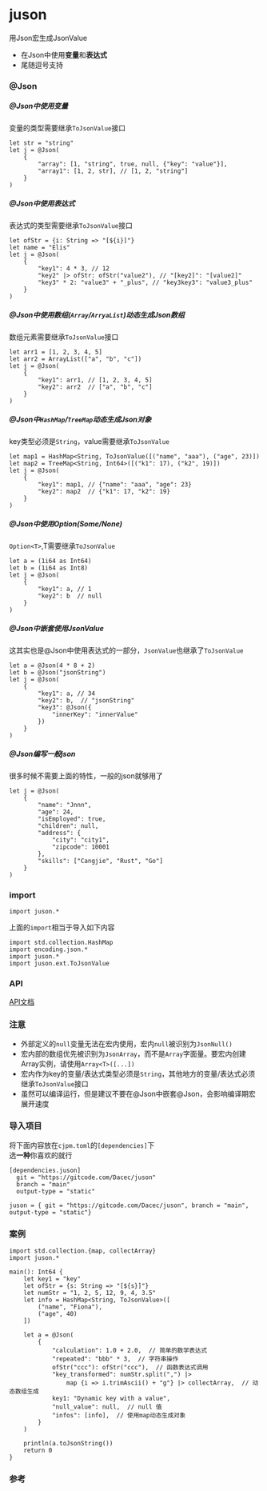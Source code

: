 # juson

用Json宏生成JsonValue
- 在Json中使用**变量**和**表达式**
- 尾随逗号支持

### @Json
##### @Json中使用变量
变量的类型需要继承`ToJsonValue`接口
```
let str = "string"
let j = @Json(
    {
        "array": [1, "string", true, null, {"key": "value"}],
        "array1": [1, 2, str], // [1, 2, "string"]
    }
)
```

##### @Json中使用表达式
表达式的类型需要继承`ToJsonValue`接口
```
let ofStr = {i: String => "[${i}]"}
let name = "Elis"
let j = @Json(
    {
        "key1": 4 * 3, // 12
        "key2" |> ofStr: ofStr("value2"), // "[key2]": "[value2]"
        "key3" * 2: "value3" + "_plus", // "key3key3": "value3_plus"
    }
)
```

##### @Json中使用数组(`Array`/`ArryaList`)动态生成Json数组
数组元素需要继承`ToJsonValue`接口
```
let arr1 = [1, 2, 3, 4, 5]
let arr2 = ArrayList(["a", "b", "c"])
let j = @Json(
    {
        "key1": arr1, // [1, 2, 3, 4, 5]
        "key2": arr2  // ["a", "b", "c"]
    }
)
```

##### @Json中`HashMap`/`TreeMap`动态生成Json对象
key类型必须是`String`，value需要继承`ToJsonValue`
```
let map1 = HashMap<String, ToJsonValue([("name", "aaa"), ("age", 23)])
let map2 = TreeMap<String, Int64>([("k1": 17), ("k2", 19)])
let j = @Json(
    {
        "key1": map1, // {"name": "aaa", "age": 23}
        "key2": map2  // {"k1": 17, "k2": 19}
    }
)
```

##### @Json中使用Option(Some/None)
`Option<T>`,T需要继承`ToJsonValue`
```
let a = (1i64 as Int64)
let b = (1i64 as Int8)
let j = @Json(
    {
        "key1": a, // 1
        "key2": b  // null
    }
)
```

##### @Json中嵌套使用JsonValue
这其实也是@Json中使用表达式的一部分，`JsonValue`也继承了`ToJsonValue`
```
let a = @Json(4 * 8 + 2)
let b = @Json("jsonString")
let j = @Json(
    {
        "key1": a, // 34
        "key2": b,  // "jsonString"
        "key3": @Json({
            "innerKey": "innerValue"
        })
    }
)
```

##### @Json编写一般json
很多时候不需要上面的特性，一般的json就够用了
```
let j = @Json(
    {
        "name": "Jnnn",
        "age": 24,
        "isEmployed": true,
        "children": null,
        "address": {
            "city": "city1",
            "zipcode": 10001
        },
        "skills": ["Cangjie", "Rust", "Go"]
    }
)
```
### import
```cj
import juson.*
```
上面的`import`相当于导入如下内容
```cj
import std.collection.HashMap
import encoding.json.*
import juson.*
import juson.ext.ToJsonValue
```

### API
[API文档](./docs/api.md)

### 注意
- 外部定义的`null`变量无法在宏内使用，宏内`null`被识别为`JsonNull()`
- 宏内部的数组优先被识别为`JsonArray`，而不是`Array`字面量。要宏内创建Array实例，请使用`Array<T>([...])`
- 宏内作为key的变量/表达式类型必须是`String`，其他地方的变量/表达式必须继承`ToJsonValue`接口
- 虽然可以编译运行，但是建议不要在@Json中嵌套@Json，会影响编译期宏展开速度

### 导入项目
将下面内容放在`cjpm.toml`的`[dependencies]`下<br>选**一种**你喜欢的就行
```
[dependencies.juson]
  git = "https://gitcode.com/Dacec/juson"
  branch = "main"
  output-type = "static"
```
```
juson = { git = "https://gitcode.com/Dacec/juson", branch = "main", output-type = "static"}
```

### 案例
```cj
import std.collection.{map, collectArray}
import juson.*

main(): Int64 {
    let key1 = "key"
    let ofStr = {s: String => "[${s}]"}
    let numStr = "1, 2, 5, 12, 9, 4, 3.5"
    let info = HashMap<String, ToJsonValue>([
        ("name", "Fiona"),
        ("age", 40)
    ])
    
    let a = @Json(
        {
            "calculation": 1.0 + 2.0,  // 简单的数学表达式
            "repeated": "bbb" * 3,  // 字符串操作
            ofStr("ccc"): ofStr("ccc"),  // 函数表达式调用
            "key_transformed": numStr.split(",") |>
                map {i => i.trimAscii() + "g"} |> collectArray,  // 动态数组生成
            key1: "Dynamic key with a value",
            "null_value": null,  // null 值
            "infos": [info],  // 使用map动态生成对象
        }
    )

    println(a.toJsonString())
    return 0
}
```

### 参考

